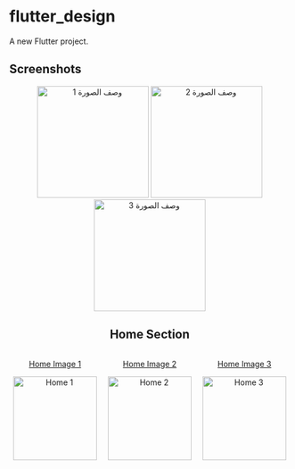# flutter_design

A new Flutter project.

## Screenshots

<div align="center">

  <!-- Profile Section -->
  <p align="center">
  <img src="رابط_الصورة_1" alt="وصف الصورة 1" width="200" />
  <img src="رابط_الصورة_2" alt="وصف الصورة 2" width="200" />
  <img src="رابط_الصورة_3" alt="وصف الصورة 3" width="200" />
</p>


  <!-- Home Section -->
  <h2>Home Section</h2>
  <div style="display: flex; flex-wrap: wrap; gap: 20px; justify-content: center;">
    <div style="text-align: center;">
      <a href="https://github.com/your_project/home1">
        <p>Home Image 1</p>
        <img src="https://via.placeholder.com/150" alt="Home 1" width="150" />
      </a>
    </div>
    <div style="text-align: center;">
      <a href="https://github.com/your_project/home2">
        <p>Home Image 2</p>
        <img src="https://via.placeholder.com/150" alt="Home 2" width="150" />
      </a>
    </div>
    <div style="text-align: center;">
      <a href="https://github.com/your_project/home3">
        <p>Home Image 3</p>
        <img src="https://via.placeholder.com/150" alt="Home 3" width="150" />
      </a>
    </div>
  </div>

</div>
